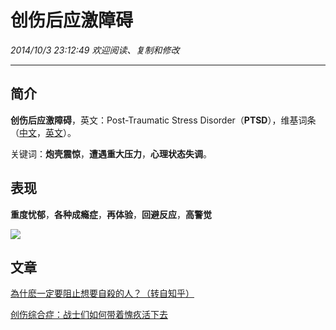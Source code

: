 # 创伤后应激障碍 #
*2014/10/3 23:12:49 欢迎阅读、复制和修改*

----------

## 简介 ##

**创伤后应激障碍**，英文：Post-Traumatic Stress Disorder（**PTSD**），维基词条（[中文](http://zh.wikipedia.org/wiki/%E5%89%B5%E5%82%B7%E5%BE%8C%E5%BF%83%E7%90%86%E5%A3%93%E5%8A%9B%E7%B7%8A%E5%BC%B5%E7%97%87%E5%80%99%E7%BE%A4#cite_note-1)，[英文](http://en.wikipedia.org/wiki/Posttraumatic_stress_disorder)）。

关键词：**炮壳震惊**，**遭遇重大压力**，**心理状态失调**。

## 表现 ##

**重度忧郁**，**各种成瘾症**，**再体验**，**回避反应**，**高警觉**

![](http://upload.wikimedia.org/wikipedia/en/thumb/8/8f/Pharoahe_Monch_PTSD.jpg/220px-Pharoahe_Monch_PTSD.jpg)

## 文章 ##

[為什麽一定要阻止想要自殺的人？（转自知乎）](http://www.douban.com/note/328472100/)

[创伤综合症：战士们如何带着愧疚活下去](http://select.yeeyan.org/view/496279/422520)

